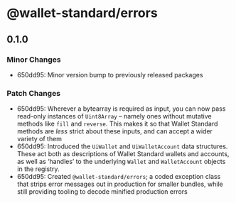 # @wallet-standard/errors

## 0.1.0

### Minor Changes

-   650dd95: Minor version bump to previously released packages

### Patch Changes

-   650dd95: Wherever a bytearray is required as input, you can now pass read-only instances of `Uint8Array` – namely ones without mutative methods like `fill` and `reverse`. This makes it so that Wallet Standard methods are _less_ strict about these inputs, and can accept a wider variety of them
-   650dd95: Introduced the `UiWallet` and `UiWalletAccount` data structures. These act both as descriptions of Wallet Standard wallets and accounts, as well as ‘handles’ to the underlying `Wallet` and `WalletAccount` objects in the registry.
-   650dd95: Created `@wallet-standard/errors`; a coded exception class that strips error messages out in production for smaller bundles, while still providing tooling to decode minified production errors
